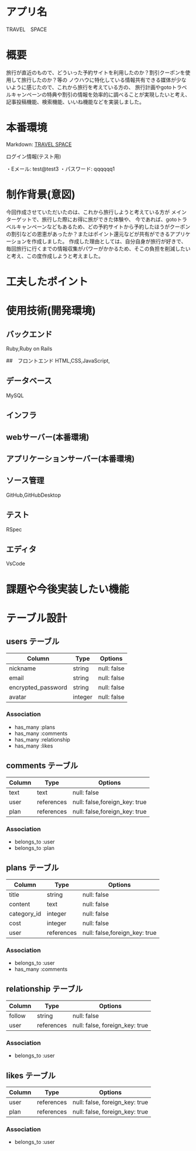 # アプリ名
TRAVEL　SPACE

# 概要
旅行が直近のもので、どういった予約サイトを利用したのか？割引クーポンを使用して旅行したのか？等の
ノウハウに特化している情報共有できる媒体が少ないように感じたので、これから旅行を考えている方の、
旅行計画やgotoトラベルキャンペーンの特典や割引の情報を効率的に調べることが実現したいと考え、
記事投稿機能、検索機能、いいね機能などを実装しました。



# 本番環境
Markdown: [TRAVEL SPACE](https://poitora.herokuapp.com/ "TRAVEL SPACE")

ログイン情報(テスト用)

・Eメール: test@test3
・パスワード: qqqqqq1


# 制作背景(意図)
今回作成させていただいたのは、これから旅行しようと考えている方が
メインターゲットで、旅行した際にお得に旅ができた体験や、
今であれば、gotoトラベルキャンペーンなどもあるため、どの予約サイトから予約したほうがクーポンの割引などの恩恵があったか？またはポイント還元などが共有ができるアプリケーションを作成しました。
作成した理由としては、自分自身が旅行が好きで、毎回旅行に行くまでの情報収集がパワーがかかるため、そこの負担を削減したいと考え、この度作成しようと考えました。


# 工夫したポイント


# 使用技術(開発環境)

## バックエンド
Ruby,Ruby on Rails

##　フロントエンド
HTML,CSS,JavaScript,

## データベース
MySQL

## インフラ

## webサーバー(本番環境)

## アプリケーションサーバー(本番環境)

## ソース管理
GitHub,GitHubDesktop

## テスト
RSpec

## エディタ
VsCode

# 課題や今後実装したい機能


# テーブル設計


## users テーブル

| Column             | Type   | Options     |
| ----------------   | ------ | ----------- |
| nickname           | string | null: false |
| email              | string | null: false |
| encrypted_password | string | null: false |
| avatar             | integer| null: false |



### Association
- has_many :plans
- has_many :comments
- has_many :relationship
- has_many :likes



## comments テーブル

| Column            | Type       | Options                       |
| --------------    | ---------- | ----------------------------- |
| text           | text       | null: false                   |  
| user              | references | null: false,foreign_key: true |
| plan              | references | null: false,foreign_key: true |

### Association

- belongs_to :user
- belongs_to :plan



## plans テーブル

| Column           | Type       | Options                       |
| -----------------| ---------- | ----------------------------- |
| title            | string     | null: false                   |
| content          | text       | null: false                   |
| category_id      | integer    | null: false                   |
| cost             | integer    | null: false                   |
| user             | references | null: false,foreign_key: true |

### Association

- belongs_to :user
- has_many :comments

## relationship テーブル

| Column           | Type       | Options                        |
| -----------------| ---------- | -----------------------------  |
| follow           | string     | null: false                    |
| user             | references | null: false, foreign_key: true |

### Association

- belongs_to :user

## likes テーブル

| Column          | Type       | Options                        |
| -------------   | ---------- | ------------------------------ |
| user            | references | null: false, foreign_key: true |
| plan            | references | null: false, foreign_key: true |

### Association

- belongs_to :user
